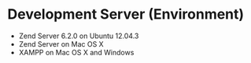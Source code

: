 # Development Server (Environment)

* Zend Server 6.2.0 on Ubuntu 12.04.3
* Zend Server on Mac OS X
* XAMPP on Mac OS X and Windows